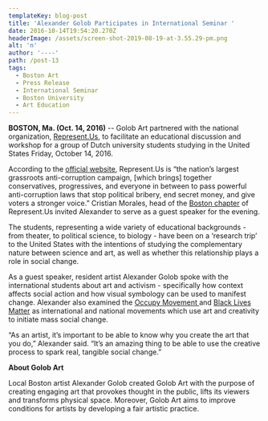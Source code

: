```yaml
---
templateKey: blog-post
title: 'Alexander Golob Participates in International Seminar '
date: 2016-10-14T19:54:20.270Z
headerImage: /assets/screen-shot-2019-08-19-at-3.55.29-pm.png
alt: 'n'
author: '----'
path: /post-13
tags:
  - Boston Art
  - Press Release
  - International Seminar
  - Boston University
  - Art Education
---
```

**BOSTON, Ma. (Oct. 14, 2016)** -- Golob Art partnered with the national organization, [Represent.Us](https://represent.us/), to facilitate an educational discussion and workshop for a group of Dutch university students studying in the United States Friday, October 14, 2016. 

According to the [official website](https://represent.us/), Represent.Us is “the nation’s largest grassroots anti-corruption campaign, \[which brings] together conservatives, progressives, and everyone in between to pass powerful anti-corruption laws that stop political bribery, end secret money, and give voters a stronger voice.” Cristian Morales, head of the [Boston chapter](http://volunteer.represent.us/boston) of Represent.Us invited Alexander to serve as a guest speaker for the evening.

The students, representing a wide variety of educational backgrounds - from theater, to political science, to biology - have been on a ‘research trip’ to the United States with the intentions of studying the complementary nature between science and art, as well as whether this relationship plays a role in social change.

As a guest speaker, resident artist Alexander Golob spoke with the international students about art and activism - specifically how context affects social action and how visual symbology can be used to manifest change. Alexander also examined the [Occupy Movement ](http://occupywallst.org/)and [Black Lives Matter](http://blacklivesmatter.com/) as international and national movements which use art and creativity to initiate mass social change.

“As an artist, it’s important to be able to know why you create the art that you do,” Alexander said. “It’s an amazing thing to be able to use the creative process to spark real, tangible social change.” 



**About Golob Art**

Local Boston artist Alexander Golob created Golob Art with the purpose of creating engaging art that provokes thought in the public, lifts its viewers and transforms physical space. Moreover, Golob Art aims to improve conditions for artists by developing a fair artistic practice.
